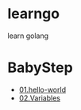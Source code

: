 # learngo
learn golang 

# BabyStep 
* [01.hello-world](https://github.com/MJ-Kim-dev/learngo/tree/master/01_hello-world)
* [02.Variables](https://github.com/MJ-Kim-dev/learngo/tree/master/02_Variables)
